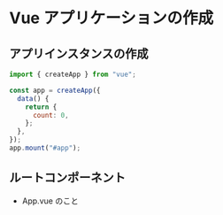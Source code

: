 # Vue アプリケーションの作成

## アプリインスタンスの作成

```javascript
import { createApp } from "vue";

const app = createApp({
  data() {
    return {
      count: 0,
    };
  },
});
app.mount("#app");
```

## ルートコンポーネント

- App.vue のこと
